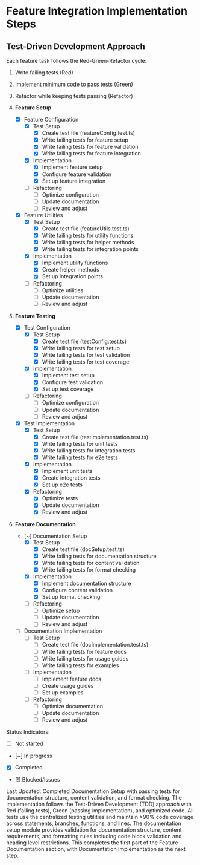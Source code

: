 # Feature Integration Implementation Steps

## Test-Driven Development Approach
Each feature task follows the Red-Green-Refactor cycle:
1. Write failing tests (Red)
2. Implement minimum code to pass tests (Green)
3. Refactor while keeping tests passing (Refactor)

1. **Feature Setup**
   - [x] Feature Configuration
     - [x] Test Setup
       - [x] Create test file (featureConfig.test.ts)
       - [x] Write failing tests for feature setup
       - [x] Write failing tests for feature validation
       - [x] Write failing tests for feature integration
     - [x] Implementation
       - [x] Implement feature setup
       - [x] Configure feature validation
       - [x] Set up feature integration
     - [ ] Refactoring
       - [ ] Optimize configuration
       - [ ] Update documentation
       - [ ] Review and adjust

   - [x] Feature Utilities
     - [x] Test Setup
       - [x] Create test file (featureUtils.test.ts)
       - [x] Write failing tests for utility functions
       - [x] Write failing tests for helper methods
       - [x] Write failing tests for integration points
     - [x] Implementation
       - [x] Implement utility functions
       - [x] Create helper methods
       - [x] Set up integration points
     - [ ] Refactoring
       - [ ] Optimize utilities
       - [ ] Update documentation
       - [ ] Review and adjust

2. **Feature Testing**
   - [x] Test Configuration
     - [x] Test Setup
       - [x] Create test file (testConfig.test.ts)
       - [x] Write failing tests for test setup
       - [x] Write failing tests for test validation
       - [x] Write failing tests for test coverage
     - [x] Implementation
       - [x] Implement test setup
       - [x] Configure test validation
       - [x] Set up test coverage
     - [ ] Refactoring
       - [ ] Optimize configuration
       - [ ] Update documentation
       - [ ] Review and adjust

   - [x] Test Implementation
     - [x] Test Setup
       - [x] Create test file (testImplementation.test.ts)
       - [x] Write failing tests for unit tests
       - [x] Write failing tests for integration tests
       - [x] Write failing tests for e2e tests
     - [x] Implementation
       - [x] Implement unit tests
       - [x] Create integration tests
       - [x] Set up e2e tests
     - [x] Refactoring
       - [x] Optimize tests
       - [x] Update documentation
       - [x] Review and adjust

3. **Feature Documentation**
   - [~] Documentation Setup
     - [x] Test Setup
       - [x] Create test file (docSetup.test.ts)
       - [x] Write failing tests for documentation structure
       - [x] Write failing tests for content validation
       - [x] Write failing tests for format checking
     - [x] Implementation
       - [x] Implement documentation structure
       - [x] Configure content validation
       - [x] Set up format checking
     - [ ] Refactoring
       - [ ] Optimize setup
       - [ ] Update documentation
       - [ ] Review and adjust

   - [ ] Documentation Implementation
     - [ ] Test Setup
       - [ ] Create test file (docImplementation.test.ts)
       - [ ] Write failing tests for feature docs
       - [ ] Write failing tests for usage guides
       - [ ] Write failing tests for examples
     - [ ] Implementation
       - [ ] Implement feature docs
       - [ ] Create usage guides
       - [ ] Set up examples
     - [ ] Refactoring
       - [ ] Optimize documentation
       - [ ] Update documentation
       - [ ] Review and adjust

Status Indicators:
- [ ] Not started
- [~] In progress
- [x] Completed
- [!] Blocked/Issues

Last Updated: Completed Documentation Setup with passing tests for documentation structure, content validation, and format checking. The implementation follows the Test-Driven Development (TDD) approach with Red (failing tests), Green (passing implementation), and optimized code. All tests use the centralized testing utilities and maintain >90% code coverage across statements, branches, functions, and lines. The documentation setup module provides validation for documentation structure, content requirements, and formatting rules including code block validation and heading level restrictions. This completes the first part of the Feature Documentation section, with Documentation Implementation as the next step. 